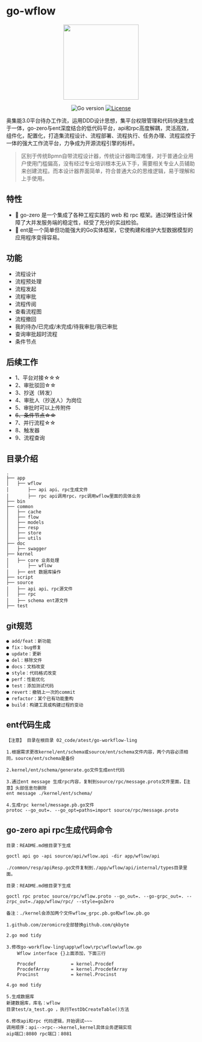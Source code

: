 # go-wflow

<div align=center>
<img src="https://www.helloimg.com/images/2022/10/09/ZgCHqY.png" width="200" height="200"/>

<br/>

![Go version](https://img.shields.io/badge/go-v1.18-9cf)
[![License](https://img.shields.io/badge/license-MIT-blue.svg)](https://github.com/qkbyte/go-workflow/blob/ling/LICENSE)

</div>

奥集能3.0平台待办工作流，运用DDD设计思想，集平台权限管理和代码快速生成于一体，go-zero与ent深度结合的低代码平台，api和rpc高度解耦，灵活高效，组件化，配置化，打造集流程设计、流程部署、流程执行、任务办理、流程监控于一体的强大工作流平台，力争成为开源流程引擎的标杆。

> 区别于传统Bpmn自带流程设计器，传统设计器晦涩难懂，对于普通企业用户使用门槛偏高，没有经过专业培训根本无从下手，需要相关专业人员辅助来创建流程。而本设计器界面简单，符合普通大众的思维逻辑，易于理解和上手使用。

## 特性
- 👏 go-zero 是一个集成了各种工程实践的 web 和 rpc 框架。通过弹性设计保障了大并发服务端的稳定性，经受了充分的实战检验。
- 💪 ent是一个简单但功能强大的Go实体框架，它使构建和维护大型数据模型的应用程序变得容易。

## 功能

* 流程设计
* 流程预处理
* 流程发起
* 流程审批
* 流程传阅
* 查看流程图
* 流程撤回
* 我的待办/已完成/未完成/待我审批/我已审批
* 查询审批超时流程
* 条件节点

## 后续工作


* 1、平台对接☆☆☆
* 2、审批驳回☆☆
* 3、抄送（转发）
* 4、审批人（抄送人）为岗位
* 5、审批时可以上传附件
* ~~6、条件节点☆☆~~
* 7、并行流程☆☆
* 8、触发器
* 9、流程查询


## 目录介绍

```
.
├── app
│	├── wflow
│   	├── api api、rpc生成文件
│    	├── rpc api调用rpc，rpc调用wflow里面的具体业务
├── bin
├── common
│	├── cache
│	├── flow 
│	├── models
│	├── resp
│	├── store
│	├── utils
├── doc
│	├── swagger
├── kernel
│	├── core 业务处理
│		├── wflow
│	├── ent 数据库操作
├── script
├── source
│	├── api api、rpc源文件
│   ├── rpc
│   ├── schema ent源文件
├── test
```

## git规范
```
● add/feat：新功能
● fix：bug修复
● update：更新
● del：移除文件
● docs：文档改变
● style：代码格式改变
● perf：性能优化
● test：添加测试代码
● revert：撤销上一次的commit
● refactor：某个已有功能重构
● build：构建工具或构建过程的变动
```

## ent代码生成
```
【注意】 目录在根目录 02_code/atest/go-workflow-ling

1.根据需求更改kernel/ent/schema或source/ent/schema文件内容，两个内容必须相同，source/ent/schema是备份

2.kernel/ent/schema/generate.go文件生成ent代码

3.通过ent message 生成rpc内容，复制到source/rpc/message.proto文件里面，【注意】头部信息勿删除
ent message ./kernel/ent/schema/

4.生成rpc kernel/message.pb.go文件
protoc --go_out=. --go_opt=paths=import source/rpc/message.proto
```

## go-zero api rpc生成代码命令
```
目录：README.md根目录下生成

goctl api go -api source/api/wflow.api -dir app/wflow/api

./common/resp/apiResp.go文件复制到./app/wflow/api/internal/types目录里面。

目录：README.md根目录下生成

goctl rpc protoc source/rpc/wflow.proto --go_out=. --go-grpc_out=. --zrpc_out=./app/wflow/rpc/ --style=goZero

备注：./kernel会添加两个文件wflow_grpc.pb.go和wflow.pb.go

1.github.com/zeromicro全部替换github.com/qkbyte

2.go mod tidy

3.修改go-workflow-ling\app\wflow\rpc\wflow\wflow.go
	Wflow interface {}上面添加，下面三行
	
    Procdef       		= kernel.Procdef
	ProcdefArray        = kernel.ProcdefArray
	Procinst       		= kernel.Procinst

4.go mod tidy

5.生成数据库
新建数据库，库名：wflow
目录test/a_test.go ，执行TestDbCreateTable()方法

6.修改api和rpc 代码逻辑，开始调试~~~
调用顺序：api-->rpc-->kernel,kernel具体业务逻辑实现
aip端口:8080 rpc端口：8081

```




